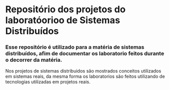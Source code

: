 # Repositório dos projetos do laboratóorioo de Sistemas Distribuídos

### Esse repositório é utilizado para a matéria de sistemas distribuídos, afim de documentar os laboratorio feitos durante o decorrer da matéria.
<p> Nos projetos de sistemas distribuidos são mostrados conceitos utilizados em sistemas reais, da mesma forma os laboratorios são feitos utilizando
de tecnologias utilizadas em projetos reais.</p>
